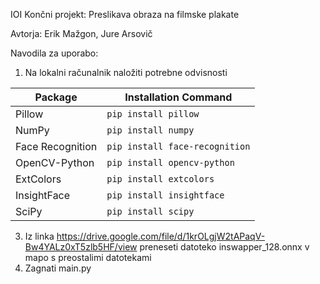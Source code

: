 IOI Končni projekt: Preslikava obraza na filmske plakate

Avtorja: Erik Mažgon, Jure Arsovič

Navodila za uporabo:
1. Na lokalni računalnik naložiti potrebne odvisnosti
   
| Package           | Installation Command        |
|-------------------|-----------------------------|
| Pillow            | `pip install pillow`        |
| NumPy             | `pip install numpy`         |
| Face Recognition  | `pip install face-recognition` |
| OpenCV-Python     | `pip install opencv-python` |
| ExtColors         | `pip install extcolors`     |
| InsightFace       | `pip install insightface`   |
| SciPy             | `pip install scipy`         |

3. Iz linka https://drive.google.com/file/d/1krOLgjW2tAPaqV-Bw4YALz0xT5zlb5HF/view preneseti datoteko inswapper_128.onnx v mapo s preostalimi datotekami
4. Zagnati main.py
